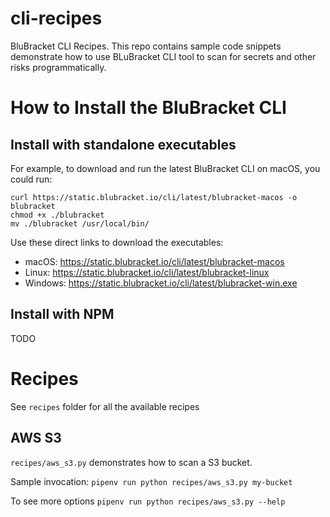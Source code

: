 # cli-recipes
BluBracket CLI Recipes. This repo contains sample code snippets demonstrate how to use BLuBracket CLI tool 
to scan for secrets and other risks programmatically.

# How to Install the BluBracket CLI

## Install with standalone executables

For example, to download and run the latest BluBracket CLI on macOS, you could run:

```
curl https://static.blubracket.io/cli/latest/blubracket-macos -o blubracket
chmod +x ./blubracket
mv ./blubracket /usr/local/bin/
```

Use these direct links to download the executables:

- macOS: https://static.blubracket.io/cli/latest/blubracket-macos
- Linux: https://static.blubracket.io/cli/latest/blubracket-linux
- Windows: https://static.blubracket.io/cli/latest/blubracket-win.exe

## Install with NPM

TODO


# Recipes

See `recipes` folder for all the available recipes

## AWS S3

`recipes/aws_s3.py` demonstrates how to scan a S3 bucket.

Sample invocation: `pipenv run python recipes/aws_s3.py my-bucket`

To see more options `pipenv run python recipes/aws_s3.py --help`
